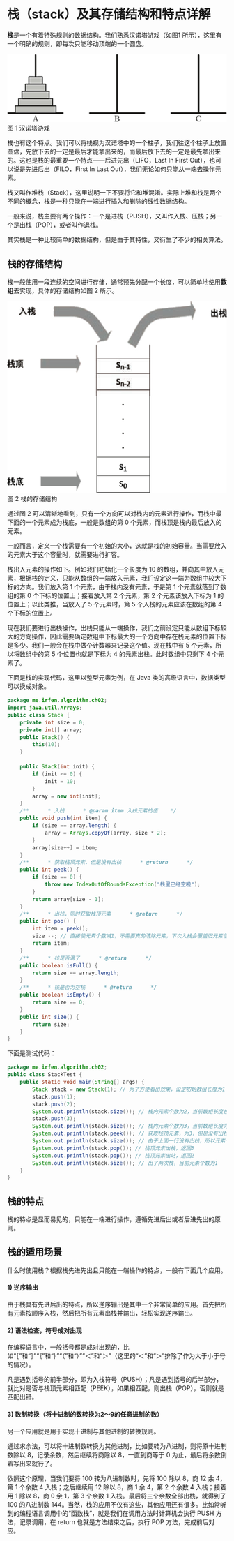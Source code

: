 # 栈（stack）及其存储结构和特点详解

**栈**是一个有着特殊规则的数据结构。我们熟悉汉诺塔游戏（如图1 所示），这里有一个明确的规则，即每次只能移动顶端的一个圆盘。

![img](https://raw.githubusercontent.com/lindage1994/images/master/typora202009/26/193814-536274.jpeg)
图 1 汉诺塔游戏


栈也有这个特点。我们可以将栈视为汉诺塔中的一个柱子，我们往这个柱子上放置圆盘，先放下去的一定是最后才能拿出来的，而最后放下去的一定是最先拿出来的。这也是栈的最重要一个特点——后进先出（LIFO，Last In First Out），也可以说是先进后出（FILO，First In Last Out），我们无论如何只能从一端去操作元素。

栈又叫作堆栈（Stack），这里说明一下不要将它和堆混淆。实际上堆和栈是两个不同的概念，栈是一种只能在一端进行插入和删除的线性数据结构。

一般来说，栈主要有两个操作：一个是进栈（PUSH），又叫作入栈、压栈；另一个是出栈（POP），或者叫作退栈。

其实栈是一种比较简单的数据结构，但是由于其特性，又衍生了不少的相关算法。

## 栈的存储结构

栈一般使用一段连续的空间进行存储，通常预先分配一个长度，可以简单地使用**数组**去实现，具体的存储结构如图 2 所示。



![img](https://raw.githubusercontent.com/lindage1994/images/master/typora202009/26/193824-663197.jpeg)
图 2 栈的存储结构


通过图 2 可以清晰地看到，只有一个方向可以对栈内的元素进行操作，而栈中最下面的一个元素成为栈底，一般是数组的第 0 个元素，而栈顶是栈内最后放入的元素。

一般而言，定义一个栈需要有一个初始的大小，这就是栈的初始容量。当需要放入的元素大于这个容量时，就需要进行扩容。

栈出入元素的操作如下。例如我们初始化一个长度为 10 的数组，并向其中放入元素，根据栈的定义，只能从数组的一端放入元素，我们设定这一端为数组中较大下标的方向。我们放入第 1 个元素，由于栈内没有元素，于是第 1 个元素就落到了数组的第 0 个下标的位置上；接着放入第 2 个元素，第 2 个元素该放入下标为 1 的位置上；以此类推，当放入了 5 个元素时，第 5 个入栈的元素应该在数组的第 4 个下标的位置上。

现在我们要进行出栈操作，出栈只能从一端操作，我们之前设定只能从数组下标较大的方向操作，因此需要确定数组中下标最大的一个方向中存在栈元素的位置下标是多少。我们一般会在栈中做个计数器来记录这个值。现在栈中有 5 个元素，所以将数组中的第 5 个位置也就是下标为 4 的元素出栈。此时数组中只剩下 4 个元素了。

下面是栈的实现代码，这里以整型元素为例，在 Java 类的高级语言中，数据类型可以换成对象。

```java
package me.irfen.algorithm.ch02;
import java.util.Arrays;
public class Stack {    
    private int size = 0;    
    private int[] array;    
    public Stack() {        
        this(10);    
    }    
    
    public Stack(int init) {        
        if (init <= 0) {            
            init = 10;        
        }        
        array = new int[init];    
    }   
    /**      * 入栈      * @param item 入栈元素的值    */    
    public void push(int item) {        
        if (size == array.length) {            
            array = Arrays.copyOf(array, size * 2);        
        }        
        array[size++] = item;    
    }   
    /**      * 获取栈顶元素，但是没有出栈      * @return      */    
    public int peek() {        
        if (size == 0) {            
            throw new IndexOutOfBoundsException("栈里已经空啦");        
        }       
        return array[size - 1];    
    }    
    /**      * 出栈，同时获取栈顶元素      * @return      */    
    public int pop() {        
        int item = peek();        
        size --; // 直接使元素个数减1，不需要真的清除元素，下次入栈会覆盖旧元素值        
        return item;    
    }    
    /**      * 栈是否满了      * @return      */    
    public boolean isFull() {        
        return size == array.length;    
    }    
    /**      * 栈是否为空栈      * @return      */    
    public boolean isEmpty() {        
        return size == 0;    
    }    
    public int size() {        
        return size;    
    }
}
```

下面是测试代码：

```java
package me.irfen.algorithm.ch02;
public class StackTest {
    public static void main(String[] args) {    
        Stack stack = new Stack(1); // 为了方便看出效果，设定初始数组长度为1    
        stack.push(1);    
        stack.push(2);    
        System.out.println(stack.size()); // 栈内元素个数为2，当前数组长度也为2    
        stack.push(3);    
        System.out.println(stack.size()); // 栈内元素个数为3，当前数组长度为4    
        System.out.println(stack.peek()); // 获取栈顶元素，为3，但是没有出栈    
        System.out.println(stack.size()); // 由于上面一行没有出栈，所以元素个数还是3    
        System.out.println(stack.pop()); // 栈顶元素出栈，返回3    
        System.out.println(stack.pop()); // 栈顶元素出站，返回2    
        System.out.println(stack.size()); // 出了两次栈，当前元素个数为1
    }
}
```

## 栈的特点

栈的特点是显而易见的，只能在一端进行操作，遵循先进后出或者后进先出的原则。

## 栈的适用场景

什么时使用栈？根据栈先进先出且只能在一端操作的特点，一般有下面几个应用。

#### 1) 逆序输出

由于栈具有先进后出的特点，所以逆序输出是其中一个非常简单的应用。首先把所有元素按顺序入栈，然后把所有元素出栈并输出，轻松实现逆序输出。

#### 2) 语法检查，符号成对出现

在编程语言中，一般括号都是成对出现的，比如“［”和“］”“｛”和“｝”“（”和“）”“＜”和“＞”（这里的“＜”和“＞”排除了作为大于小于号的情况）。

凡是遇到括号的前半部分，即为入栈符号（PUSH）；凡是遇到括号的后半部分，就比对是否与栈顶元素相匹配（PEEK），如果相匹配，则出栈（POP），否则就是匹配出错。

#### 3) 数制转换（将十进制的数转换为2～9的任意进制的数）

另一个应用就是用于实现十进制与其他进制的转换规则。

通过求余法，可以将十进制数转换为其他进制，比如要转为八进制，则将原十进制数除以 8，记录余数，然后继续将商除以 8，一直到商等于 0 为止，最后将余数倒着写出来就行了。

依照这个原理，当我们要将 100 转为八进制数时，先将 100 除以 8，商 12 余 4，第 1 个余数 4 入栈；之后继续用 12 除以 8，商 1 余 4，第 2 个余数 4 入栈；接着用 1 除以 8，商 0 余 1，第 3 个余数 1 入栈。最后将三个余数全部出栈，就得到了 100 的八进制数 144。当然，栈的应用不仅有这些，其他应用还有很多。比如常听到的编程语言调用中的“函数栈”，就是我们在调用方法时计算机会执行 PUSH 方法，记录调用，在 return 也就是方法结束之后，执行 POP 方法，完成前后对应。